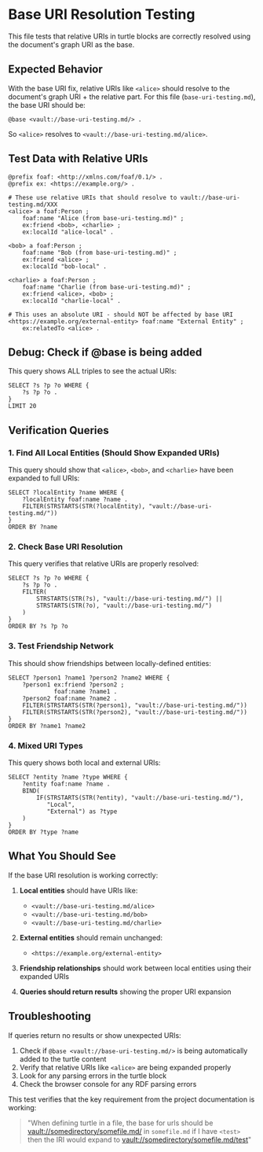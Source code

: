 # Base URI Resolution Testing

This file tests that relative URIs in turtle blocks are correctly resolved using the document's graph URI as the base.

## Expected Behavior

With the base URI fix, relative URIs like `<alice>` should resolve to the document's graph URI + the relative part. For this file (`base-uri-testing.md`), the base URI should be:

```
@base <vault://base-uri-testing.md/> .
```

So `<alice>` resolves to `<vault://base-uri-testing.md/alice>`.

## Test Data with Relative URIs

```turtle
@prefix foaf: <http://xmlns.com/foaf/0.1/> .
@prefix ex: <https://example.org/> .

# These use relative URIs that should resolve to vault://base-uri-testing.md/XXX
<alice> a foaf:Person ;
    foaf:name "Alice (from base-uri-testing.md)" ;
    ex:friend <bob>, <charlie> ;
    ex:localId "alice-local" .

<bob> a foaf:Person ;
    foaf:name "Bob (from base-uri-testing.md)" ;
    ex:friend <alice> ;
    ex:localId "bob-local" .

<charlie> a foaf:Person ;
    foaf:name "Charlie (from base-uri-testing.md)" ;
    ex:friend <alice>, <bob> ;
    ex:localId "charlie-local" .

# This uses an absolute URI - should NOT be affected by base URI
<https://example.org/external-entity> foaf:name "External Entity" ;
    ex:relatedTo <alice> .
```

## Debug: Check if @base is being added

This query shows ALL triples to see the actual URIs:

```sparql
SELECT ?s ?p ?o WHERE {
    ?s ?p ?o .
}
LIMIT 20
```

## Verification Queries

### 1. Find All Local Entities (Should Show Expanded URIs)

This query should show that `<alice>`, `<bob>`, and `<charlie>` have been expanded to full URIs:

```sparql
SELECT ?localEntity ?name WHERE {
    ?localEntity foaf:name ?name .
    FILTER(STRSTARTS(STR(?localEntity), "vault://base-uri-testing.md/"))
}
ORDER BY ?name
```

### 2. Check Base URI Resolution

This query verifies that relative URIs are properly resolved:

```sparql
SELECT ?s ?p ?o WHERE {
    ?s ?p ?o .
    FILTER(
        STRSTARTS(STR(?s), "vault://base-uri-testing.md/") ||
        STRSTARTS(STR(?o), "vault://base-uri-testing.md/")
    )
}
ORDER BY ?s ?p ?o
```

### 3. Test Friendship Network

This should show friendships between locally-defined entities:

```sparql
SELECT ?person1 ?name1 ?person2 ?name2 WHERE {
    ?person1 ex:friend ?person2 ;
             foaf:name ?name1 .
    ?person2 foaf:name ?name2 .
    FILTER(STRSTARTS(STR(?person1), "vault://base-uri-testing.md/"))
    FILTER(STRSTARTS(STR(?person2), "vault://base-uri-testing.md/"))
}
ORDER BY ?name1 ?name2
```

### 4. Mixed URI Types

This query shows both local and external URIs:

```sparql
SELECT ?entity ?name ?type WHERE {
    ?entity foaf:name ?name .
    BIND(
        IF(STRSTARTS(STR(?entity), "vault://base-uri-testing.md/"),
           "Local",
           "External") as ?type
    )
}
ORDER BY ?type ?name
```

## What You Should See

If the base URI resolution is working correctly:

1. **Local entities** should have URIs like:
   - `<vault://base-uri-testing.md/alice>`
   - `<vault://base-uri-testing.md/bob>`
   - `<vault://base-uri-testing.md/charlie>`

2. **External entities** should remain unchanged:
   - `<https://example.org/external-entity>`

3. **Friendship relationships** should work between local entities using their expanded URIs

4. **Queries should return results** showing the proper URI expansion

## Troubleshooting

If queries return no results or show unexpected URIs:

1. Check if `@base <vault://base-uri-testing.md/>` is being automatically added to the turtle content
2. Verify that relative URIs like `<alice>` are being expanded properly
3. Look for any parsing errors in the turtle block
4. Check the browser console for any RDF parsing errors

This test verifies that the key requirement from the project documentation is working:

> "When defining turtle in a file, the base for urls should be <vault://somedirectory/somefile.md/>
> in `somefile.md` if I have `<test>` then the IRI would expand to <vault://somedirectory/somefile.md/test>"